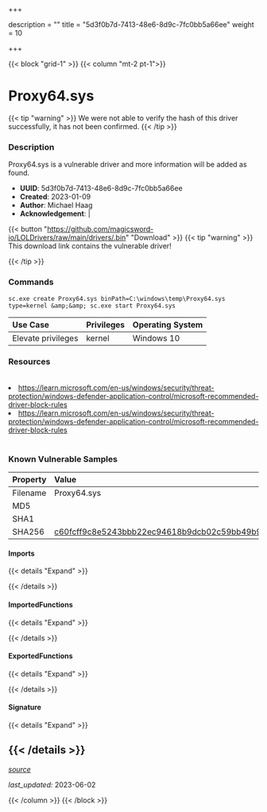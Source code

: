 +++

description = ""
title = "5d3f0b7d-7413-48e6-8d9c-7fc0bb5a66ee"
weight = 10

+++


{{< block "grid-1" >}}
{{< column "mt-2 pt-1">}}


# Proxy64.sys


{{< tip "warning" >}}
We were not able to verify the hash of this driver successfully, it has not been confirmed.
{{< /tip >}}


### Description

Proxy64.sys is a vulnerable driver and more information will be added as found.
- **UUID**: 5d3f0b7d-7413-48e6-8d9c-7fc0bb5a66ee
- **Created**: 2023-01-09
- **Author**: Michael Haag
- **Acknowledgement**:  | [](https://twitter.com/)

{{< button "https://github.com/magicsword-io/LOLDrivers/raw/main/drivers/.bin" "Download" >}}
{{< tip "warning" >}}
This download link contains the vulnerable driver!

{{< /tip >}}

### Commands

```
sc.exe create Proxy64.sys binPath=C:\windows\temp\Proxy64.sys type=kernel &amp;&amp; sc.exe start Proxy64.sys
```


| Use Case | Privileges | Operating System | 
|:---- | ---- | ---- |
| Elevate privileges | kernel | Windows 10 |




### Resources
<br>
<li><a href=" https://learn.microsoft.com/en-us/windows/security/threat-protection/windows-defender-application-control/microsoft-recommended-driver-block-rules"> https://learn.microsoft.com/en-us/windows/security/threat-protection/windows-defender-application-control/microsoft-recommended-driver-block-rules</a></li>
<li><a href="https://learn.microsoft.com/en-us/windows/security/threat-protection/windows-defender-application-control/microsoft-recommended-driver-block-rules">https://learn.microsoft.com/en-us/windows/security/threat-protection/windows-defender-application-control/microsoft-recommended-driver-block-rules</a></li>
<br>

### Known Vulnerable Samples

| Property           | Value |
|:-------------------|:------|
| Filename           | Proxy64.sys |
| MD5                | [](https://www.virustotal.com/gui/file/) |
| SHA1               | [](https://www.virustotal.com/gui/file/) |
| SHA256             | [c60fcff9c8e5243bbb22ec94618b9dcb02c59bb49b90c04d7d6ab3ebbd58dc3a](https://www.virustotal.com/gui/file/c60fcff9c8e5243bbb22ec94618b9dcb02c59bb49b90c04d7d6ab3ebbd58dc3a) |


#### Imports
{{< details "Expand" >}}

{{< /details >}}
#### ImportedFunctions
{{< details "Expand" >}}

{{< /details >}}
#### ExportedFunctions
{{< details "Expand" >}}

{{< /details >}}

#### Signature
{{< details "Expand" >}}

{{< /details >}}
-----



[*source*](https://github.com/magicsword-io/LOLDrivers/tree/main/yaml/5d3f0b7d-7413-48e6-8d9c-7fc0bb5a66ee.yaml)

*last_updated:* 2023-06-02








{{< /column >}}
{{< /block >}}
